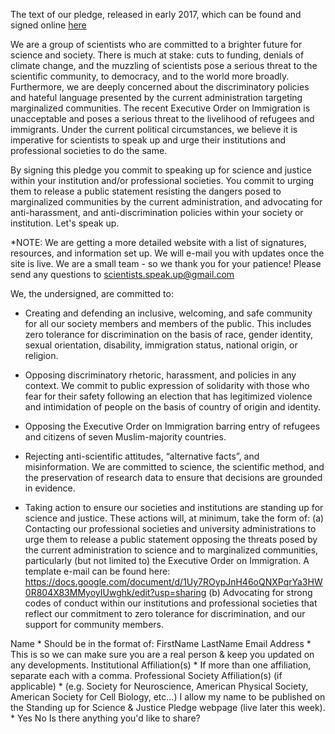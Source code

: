 The text of our pledge, released in early 2017, which can be found and signed online [here](https://docs.google.com/forms/d/e/1FAIpQLScU3upRL2ijUiNgVTYY1DCvHlXqKh7bteHYkSgc1QQXjnZAGw/viewform)

We are a group of scientists who are committed to a brighter future for science and society. There is much at stake: cuts to funding, denials of climate change, and the muzzling of scientists pose a serious threat to the scientific community, to democracy, and to the world more broadly. Furthermore, we are deeply concerned about the discriminatory policies and hateful language presented by the current administration targeting marginalized communities. The recent Executive Order on Immigration is unacceptable and poses a serious threat to the livelihood of refugees and immigrants. Under the current political circumstances, we believe it is imperative for scientists to speak up and urge their institutions and professional societies to do the same.

By signing this pledge you commit to speaking up for science and justice within your institution and/or professional societies.  You commit to urging them to release a public statement resisting the dangers posed to marginalized communities by the current administration, and advocating for anti-harassment, and anti-discrimination policies within your society or institution. Let's speak up. 

*NOTE: We are getting a more detailed website with a list of signatures, resources, and information set up. We will e-mail you with updates once the site is live.  We are a small team - so we thank you for your patience! Please send any questions to scientists.speak.up@gmail.com 

We, the undersigned, are committed to:

- Creating and defending an inclusive, welcoming, and safe community for all our society members and members of the public. This includes zero tolerance for discrimination on the basis of race, gender identity, sexual orientation, disability, immigration status, national origin, or religion. 

- Opposing discriminatory rhetoric, harassment, and policies in any context. We commit to public expression of solidarity with those who fear for their safety following an election that has legitimized violence and intimidation of people on the basis of country of origin and identity. 

- Opposing  the Executive Order on Immigration barring entry of refugees and citizens of seven Muslim-majority countries.

- Rejecting anti-scientific attitudes, “alternative facts”, and misinformation. We are committed to science, the scientific method, and the preservation of research data to ensure that decisions are grounded in evidence.

- Taking action to ensure our societies and institutions are standing up for science and justice. These actions will, at minimum, take the form of:
(a) Contacting our professional societies and university administrations to urge them to release a public statement opposing the threats posed by the current administration to science and to marginalized communities, particularly (but not limited to) the Executive Order on Immigration. A template e-mail can be found here: https://docs.google.com/document/d/1Uy7ROypJnH46oQNXPqrYa3HW0R804X83MMyoyIUwghk/edit?usp=sharing 
(b) Advocating for strong codes of conduct within our institutions and professional societies that reflect our commitment to zero tolerance for discrimination, and our support for community members. 

Name *
Should be in the format of: FirstName LastName
Email Address *
This is so we can make sure you are a real person & keep you updated on any developments.
Institutional Affiliation(s) *
If more than one affiliation, separate each with a comma.
Professional Society Affiliation(s) (if applicable) *
(e.g. Society for Neuroscience, American Physical Society, American Society for Cell Biology, etc...)
I allow my name to be published on the Standing up for Science & Justice Pledge webpage (live later this week). *
Yes
No
Is there anything you'd like to share? 
